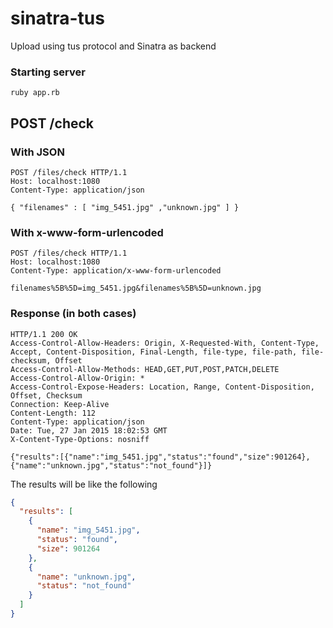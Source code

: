 # sinatra-tus
Upload using tus protocol and Sinatra as backend

### Starting server

```shell
ruby app.rb
```

## POST /check


### With JSON

```
POST /files/check HTTP/1.1
Host: localhost:1080
Content-Type: application/json

{ "filenames" : [ "img_5451.jpg" ,"unknown.jpg" ] }
```

### With x-www-form-urlencoded

```
POST /files/check HTTP/1.1
Host: localhost:1080
Content-Type: application/x-www-form-urlencoded

filenames%5B%5D=img_5451.jpg&filenames%5B%5D=unknown.jpg
```

### Response (in both cases)

```
HTTP/1.1 200 OK
Access-Control-Allow-Headers: Origin, X-Requested-With, Content-Type, Accept, Content-Disposition, Final-Length, file-type, file-path, file-checksum, Offset
Access-Control-Allow-Methods: HEAD,GET,PUT,POST,PATCH,DELETE
Access-Control-Allow-Origin: *
Access-Control-Expose-Headers: Location, Range, Content-Disposition, Offset, Checksum
Connection: Keep-Alive
Content-Length: 112
Content-Type: application/json
Date: Tue, 27 Jan 2015 18:02:53 GMT
X-Content-Type-Options: nosniff

{"results":[{"name":"img_5451.jpg","status":"found","size":901264},{"name":"unknown.jpg","status":"not_found"}]}
```

The results will be like the following

```json
{
  "results": [
    {
      "name": "img_5451.jpg",
      "status": "found",
      "size": 901264
    },
    {
      "name": "unknown.jpg",
      "status": "not_found"
    }
  ]
}
```
